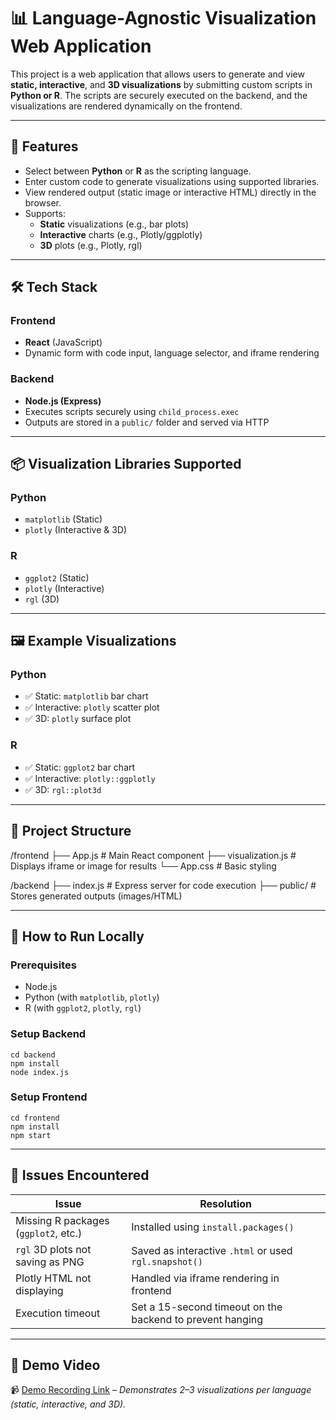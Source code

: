 # 📊 Language-Agnostic Visualization Web Application

This project is a web application that allows users to generate and view **static, interactive**, and **3D visualizations** by submitting custom scripts in **Python or R**. The scripts are securely executed on the backend, and the visualizations are rendered dynamically on the frontend.

---

## 🚀 Features

- Select between **Python** or **R** as the scripting language.
- Enter custom code to generate visualizations using supported libraries.
- View rendered output (static image or interactive HTML) directly in the browser.
- Supports:
  - **Static** visualizations (e.g., bar plots)
  - **Interactive** charts (e.g., Plotly/ggplotly)
  - **3D** plots (e.g., Plotly, rgl)

---

## 🛠 Tech Stack

### Frontend
- **React** (JavaScript)
- Dynamic form with code input, language selector, and iframe rendering

### Backend
- **Node.js (Express)**
- Executes scripts securely using `child_process.exec`
- Outputs are stored in a `public/` folder and served via HTTP

---

## 📦 Visualization Libraries Supported

### Python
- `matplotlib` (Static)
- `plotly` (Interactive & 3D)

### R
- `ggplot2` (Static)
- `plotly` (Interactive)
- `rgl` (3D)

---

## 🖼 Example Visualizations

### Python
- ✅ Static: `matplotlib` bar chart
- ✅ Interactive: `plotly` scatter plot
- ✅ 3D: `plotly` surface plot

### R
- ✅ Static: `ggplot2` bar chart
- ✅ Interactive: `plotly::ggplotly`
- ✅ 3D: `rgl::plot3d`

---

## 📂 Project Structure

/frontend 
  ├── App.js # Main React component 
  ├── visualization.js # Displays iframe or image for results 
  └── App.css # Basic styling

/backend 
  ├── index.js # Express server for code execution 
  ├── public/ # Stores generated outputs (images/HTML)


---

## 🧪 How to Run Locally

### Prerequisites
- Node.js
- Python (with `matplotlib`, `plotly`)
- R (with `ggplot2`, `plotly`, `rgl`)
  
### Setup Backend

```
cd backend
npm install
node index.js
```

### Setup Frontend

```
cd frontend
npm install
npm start
```

---

## 🐞 Issues Encountered

| Issue | Resolution |
| --- | --- |
| Missing R packages (`ggplot2`, etc.) | Installed using `install.packages()` |
| `rgl` 3D plots not saving as PNG | Saved as interactive `.html` or used `rgl.snapshot()` |
| Plotly HTML not displaying | Handled via iframe rendering in frontend |
| Execution timeout | Set a 15-second timeout on the backend to prevent hanging |

---

## 🎥 Demo Video

📹 [Demo Recording Link](#) – _Demonstrates 2–3 visualizations per language (static, interactive, and 3D)._
